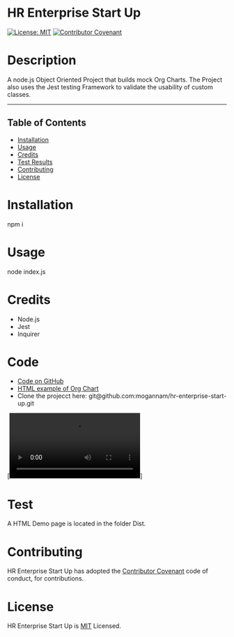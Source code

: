 # HR Enterprise Start Up 
[![License: MIT](https://img.shields.io/badge/License-MIT-yellow.svg)](https://opensource.org/licenses/MIT)
[![Contributor Covenant](https://img.shields.io/badge/Contributor%20Covenant-2.1-4baaaa.svg)](code_of_conduct.md) 
# Description 

 A node.js Object Oriented Project that builds mock Org Charts. The Project also uses the Jest testing Framework to validate the usability of custom classes. 

 <hr>

 ## Table of Contents 

  * [Installation](#installation)
  * [Usage](#usage)
  * [Credits](#credits)
  * [Test Results](#test)
  * [Contributing](#contributing)
  * [License](#license) 
# Installation 
 npm i 
# Usage 
 node index.js 
 # Credits 
 * Node.js 
 * Jest 
 * Inquirer 



# Code

 <ul><li><a href="https://github.com/mogannam/hr-enterprise-start-up.git">Code on GitHub</a> </li>
  <li><a href="https://github.com/mogannam/hr-enterprise-start-up/blob/main/dist/index.html">HTML example of Org Chart</a></li>
  <li>Clone the projecct here: git@github.com:mogannam/hr-enterprise-start-up.git </li>
  </ul> 

  [![Video Demo of Project](https://github.com/mogannam/hr-enterprise-start-up/raw/main/mockup.mp4)] 
 

# Test 
 A HTML Demo page is located in the folder Dist. 
# Contributing 
 HR Enterprise Start Up has adopted the [Contributor Covenant](https://img.shields.io/badge/Contributor%20Covenant-2.1-4baaaa.svg) code of conduct, for contributions. 

 # License 
 HR Enterprise Start Up is [MIT](https://opensource.org/licenses/MIT) Licensed. 
